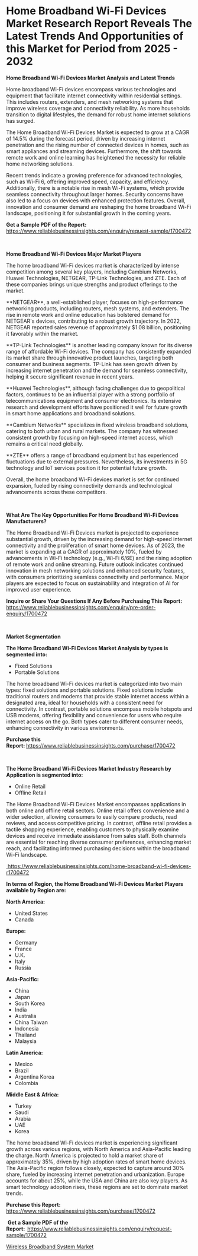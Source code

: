 <p><h1>Home Broadband Wi-Fi Devices Market Research Report Reveals The Latest Trends And Opportunities of this Market for Period from 2025 - 2032</h1></p><p><strong>Home Broadband Wi-Fi Devices Market Analysis and Latest Trends</strong></p>
<p><p>Home broadband Wi-Fi devices encompass various technologies and equipment that facilitate internet connectivity within residential settings. This includes routers, extenders, and mesh networking systems that improve wireless coverage and connectivity reliability. As more households transition to digital lifestyles, the demand for robust home internet solutions has surged.</p><p>The Home Broadband Wi-Fi Devices Market is expected to grow at a CAGR of 14.5% during the forecast period, driven by increasing internet penetration and the rising number of connected devices in homes, such as smart appliances and streaming devices. Furthermore, the shift towards remote work and online learning has heightened the necessity for reliable home networking solutions.</p><p>Recent trends indicate a growing preference for advanced technologies, such as Wi-Fi 6, offering improved speed, capacity, and efficiency. Additionally, there is a notable rise in mesh Wi-Fi systems, which provide seamless connectivity throughout larger homes. Security concerns have also led to a focus on devices with enhanced protection features. Overall, innovation and consumer demand are reshaping the home broadband Wi-Fi landscape, positioning it for substantial growth in the coming years.</p></p>
<p><strong>Get a Sample PDF of the Report:&nbsp;</strong> <a href="https://www.reliablebusinessinsights.com/enquiry/request-sample/1700472?utm_campaign=1091&utm_medium=2&utm_source=Github&utm_content=ia&utm_term=09012025&utm_id=home-broadband-wi-fi-devices">https://www.reliablebusinessinsights.com/enquiry/request-sample/1700472</a></p>
<p>&nbsp;</p>
<p><strong>Home Broadband Wi-Fi Devices Major Market Players</strong></p>
<p><p>The home broadband Wi-Fi devices market is characterized by intense competition among several key players, including Cambium Networks, Huawei Technologies, NETGEAR, TP-Link Technologies, and ZTE. Each of these companies brings unique strengths and product offerings to the market.</p><p>**NETGEAR**, a well-established player, focuses on high-performance networking products, including routers, mesh systems, and extenders. The rise in remote work and online education has bolstered demand for NETGEAR's devices, contributing to a robust growth trajectory. In 2022, NETGEAR reported sales revenue of approximately $1.08 billion, positioning it favorably within the market.</p><p>**TP-Link Technologies** is another leading company known for its diverse range of affordable Wi-Fi devices. The company has consistently expanded its market share through innovative product launches, targeting both consumer and business segments. TP-Link has seen growth driven by increasing internet penetration and the demand for seamless connectivity, helping it secure significant revenue in recent years.</p><p>**Huawei Technologies**, although facing challenges due to geopolitical factors, continues to be an influential player with a strong portfolio of telecommunications equipment and consumer electronics. Its extensive research and development efforts have positioned it well for future growth in smart home applications and broadband solutions.</p><p>**Cambium Networks** specializes in fixed wireless broadband solutions, catering to both urban and rural markets. The company has witnessed consistent growth by focusing on high-speed internet access, which remains a critical need globally.</p><p>**ZTE** offers a range of broadband equipment but has experienced fluctuations due to external pressures. Nevertheless, its investments in 5G technology and IoT services position it for potential future growth.</p><p>Overall, the home broadband Wi-Fi devices market is set for continued expansion, fueled by rising connectivity demands and technological advancements across these competitors.</p></p>
<p>&nbsp;</p>
<p><strong>What Are The Key Opportunities For Home Broadband Wi-Fi Devices Manufacturers?</strong></p>
<p><p>The Home Broadband Wi-Fi Devices market is projected to experience substantial growth, driven by the increasing demand for high-speed internet connectivity and the proliferation of smart home devices. As of 2023, the market is expanding at a CAGR of approximately 10%, fueled by advancements in Wi-Fi technology (e.g., Wi-Fi 6/6E) and the rising adoption of remote work and online streaming. Future outlook indicates continued innovation in mesh networking solutions and enhanced security features, with consumers prioritizing seamless connectivity and performance. Major players are expected to focus on sustainability and integration of AI for improved user experience.</p></p>
<p><strong>Inquire or Share Your Questions If Any Before Purchasing This Report:</strong> <a href="https://www.reliablebusinessinsights.com/enquiry/pre-order-enquiry/1700472?utm_campaign=1091&utm_medium=2&utm_source=Github&utm_content=ia&utm_term=09012025&utm_id=home-broadband-wi-fi-devices">https://www.reliablebusinessinsights.com/enquiry/pre-order-enquiry/1700472</a></p>
<p>&nbsp;</p>
<p><strong>Market Segmentation</strong></p>
<p><strong>The Home Broadband Wi-Fi Devices Market Analysis by types is segmented into:</strong></p>
<p><ul><li>Fixed Solutions</li><li>Portable Solutions</li></ul></p>
<p><p>The home broadband Wi-Fi devices market is categorized into two main types: fixed solutions and portable solutions. Fixed solutions include traditional routers and modems that provide stable internet access within a designated area, ideal for households with a consistent need for connectivity. In contrast, portable solutions encompass mobile hotspots and USB modems, offering flexibility and convenience for users who require internet access on the go. Both types cater to different consumer needs, enhancing connectivity in various environments.</p></p>
<p><strong>Purchase this Report:&nbsp;</strong><a href="https://www.reliablebusinessinsights.com/purchase/1700472?utm_campaign=1091&utm_medium=2&utm_source=Github&utm_content=ia&utm_term=09012025&utm_id=home-broadband-wi-fi-devices">https://www.reliablebusinessinsights.com/purchase/1700472</a></p>
<p>&nbsp;</p>
<p><strong>The Home Broadband Wi-Fi Devices Market Industry Research by Application is segmented into:</strong></p>
<p><ul><li>Online Retail</li><li>Offline Retail</li></ul></p>
<p><p>The Home Broadband Wi-Fi Devices Market encompasses applications in both online and offline retail sectors. Online retail offers convenience and a wider selection, allowing consumers to easily compare products, read reviews, and access competitive pricing. In contrast, offline retail provides a tactile shopping experience, enabling customers to physically examine devices and receive immediate assistance from sales staff. Both channels are essential for reaching diverse consumer preferences, enhancing market reach, and facilitating informed purchasing decisions within the broadband Wi-Fi landscape.</p></p>
<p><a href="https://www.reliablebusinessinsights.com/home-broadband-wi-fi-devices-r1700472?utm_campaign=1091&utm_medium=2&utm_source=Github&utm_content=ia&utm_term=09012025&utm_id=home-broadband-wi-fi-devices">&nbsp;https://www.reliablebusinessinsights.com/home-broadband-wi-fi-devices-r1700472</a></p>
<p><strong>In terms of Region, the Home Broadband Wi-Fi Devices Market Players available by Region are:</strong></p>
<p>
    <p> <strong> North America: </strong>
        <ul>
            <li>United States</li>
            <li>Canada</li>
        </ul>
        </p> 
    <p> <strong> Europe: </strong>
        <ul>
            <li>Germany</li>
            <li>France</li>
            <li>U.K.</li>
            <li>Italy</li>
            <li>Russia</li>
        </ul>
        </p> 
    <p> <strong> Asia-Pacific: </strong>
        <ul>
            <li>China</li>
            <li>Japan</li>
            <li>South Korea</li>
            <li>India</li>
            <li>Australia</li>
            <li>China Taiwan</li>
            <li>Indonesia</li>
            <li>Thailand</li>
            <li>Malaysia</li>
        </ul>
        </p> 
    <p> <strong> Latin America: </strong>
        <ul>
            <li>Mexico</li>
            <li>Brazil</li>
            <li>Argentina Korea</li>
            <li>Colombia</li>
        </ul>
        </p> 
    <p> <strong> Middle East & Africa: </strong>
        <ul>
            <li>Turkey</li>
            <li>Saudi</li>
            <li>Arabia</li>
            <li>UAE</li>
            <li>Korea</li>
        </ul>
    </p>
    </p>
<p><p>The home broadband Wi-Fi devices market is experiencing significant growth across various regions, with North America and Asia-Pacific leading the charge. North America is projected to hold a market share of approximately 35%, driven by high adoption rates of smart home devices. The Asia-Pacific region follows closely, expected to capture around 30% share, fueled by increasing internet penetration and urbanization. Europe accounts for about 25%, while the USA and China are also key players. As smart technology adoption rises, these regions are set to dominate market trends.</p></p>
<p><strong>Purchase this Report: </strong><a href="https://www.reliablebusinessinsights.com/purchase/1700472?utm_campaign=1091&utm_medium=2&utm_source=Github&utm_content=ia&utm_term=09012025&utm_id=home-broadband-wi-fi-devices">https://www.reliablebusinessinsights.com/purchase/1700472</a></p>
<p>&nbsp;<strong>Get a Sample PDF of the Report:&nbsp;&nbsp;</strong><a href="https://www.reliablebusinessinsights.com/enquiry/request-sample/1700472?utm_campaign=1091&utm_medium=2&utm_source=Github&utm_content=ia&utm_term=09012025&utm_id=home-broadband-wi-fi-devices">https://www.reliablebusinessinsights.com/enquiry/request-sample/1700472</a></p>
<p><strong></strong></p>
<p><p><a href="https://github.com/raffadongraffadong/Market-Research-Report-List-1/blob/main/wireless-broadband-system-market.md?utm_campaign=1091&utm_medium=2&utm_source=Github&utm_content=ia&utm_term=09012025&utm_id=home-broadband-wi-fi-devices">Wireless Broadband System Market</a></p></p>